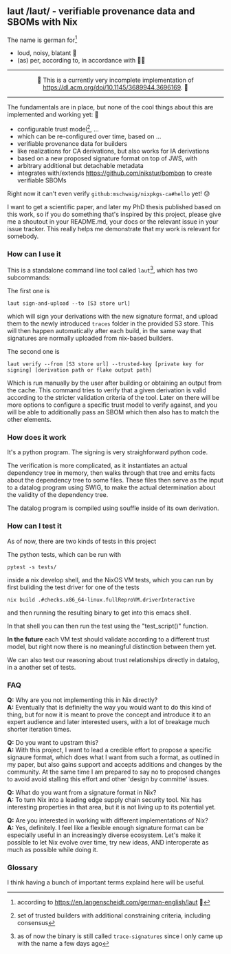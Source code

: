 ## laut /laʊt/ - verifiable provenance data and SBOMs with Nix

The name is german for[^1]
* loud, noisy, blatant 📢
* (as) per, according to, in accordance with 🕵️‍♀️

<div align="center">

---

🚧 This is a currently very incomplete implementation of https://dl.acm.org/doi/10.1145/3689944.3696169. 🚧

---

</div>

The fundamentals are in place, but none of the cool things about this are implemented and working yet: 🙈
* configurable trust model[^2], ...
* which can be re-configured over time, based on ...
* verifiable provenance data for builders
* like realizations for CA derivations, but also works for IA derivations
* based on a new proposed signature format on top of JWS, with
* arbitrary additional but detachable metadata
* integrates with/extends https://github.com/nikstur/bombon to create verifiable SBOMs

Right now it can't even verify `github:mschwaig/nixpkgs-ca#hello` yet! 😓

I want to get a scientific paper, and later my PhD thesis published based on this work, so if you do something that's inspired by this project, please give me a shoutout in your README.md, your docs or the relevant issue in your issue tracker. This really helps me demonstrate that my work is relevant for somebody.

### How can I use it

This is a standalone command line tool called `laut`[^3],  which has two subcommands:

The first one is
```
laut sign-and-upload --to [S3 store url]
```

which will sign your derivations with the new signature format, and upload them to the newly introduced `traces` folder in the provided S3 store. This will then happen automatically after each build, in the same way that signatures are normally uploaded from nix-based builders.

The second one is
```
laut verify --from [S3 store url] --trusted-key [private key for signing] [derivation path or flake output path]
```

Which is run manually by the user after building or obtaining an output from the cache.
This command tries to verify that a given derivation is valid according to the stricter validation criteria of the tool. Later on there will be more options to configure a specific trust model to verify against, and you will be able to additionally pass an SBOM which then also has to match the other elements.

### How does it work

It's a python program. The signing is very straighforward python code.

The verification is more complicated, as it instantiates an actual dependency tree in memory, then walks through that tree and emits facts about the dependency tree to some files.
These files then serve as the input to a datalog program using SWIG, to make the actual determination about the validity of the dependency tree.

The datalog program is compiled using souffle inside of its own derivation.

### How can I test it

As of now, there are two kinds of tests in this project

The python tests, which can be run with

```
pytest -s tests/
```

inside a nix develop shell, and the NixOS VM tests, which you can run by first buliding the test driver for one of the tests
```
nix build .#checks.x86_64-linux.fullReproVM.driverInteractive 
```

and then running the resulting binary to get into this emacs shell.

In that shell you can then run the test using the "test_script()" function.

**In the future** each VM test should validate according to a different trust model, but right now there is no meaningful distinction between them yet.

We can also test our reasoning about trust relationships directly in datalog, in a another set of tests.

### FAQ

**Q:** Why are you not implementing this in Nix directly?  
**A:** Eventually that is definielty the way you would want to do this kind of thing, but for now it is meant to prove the concept and introduce it to an expert audience and later interested users, with a lot of breakage much shorter iteration times.

**Q:** Do you want to upstram this?  
**A:** With this project, I want to lead a credible effort to propose a specific signaure format, which does what I want from such a format, as outlined in my paper, but also gains support and accepts additions and changes by the community. At the same time I am prepared to say no to proposed changes to avoid avoid stalling this effort and other 'design by committe' issues.

**Q:** What do you want from a signature format in Nix?  
**A:** To turn Nix into a leading edge supply chain security tool. Nix has interesting properties in that area, but it is not living up to its potential yet.

**Q:** Are you interested in working with different implementations of Nix?  
**A:** Yes, definitely. I feel like a flexible enough signature format can be especially useful in an increasingly diverse ecosystem. Let's make it possible to let Nix evolve over time, try new ideas, AND interoperate as much as possible while doing it.

### Glossary

I think having a bunch of important terms explaind here will be useful.

[^1]: according to https://en.langenscheidt.com/german-english/laut 📖
[^2]: set of trusted builders with additional constraining criteria, including consensus
[^3]: as of now the binary is still called `trace-signatures` since I only came up with the name a few days ago
